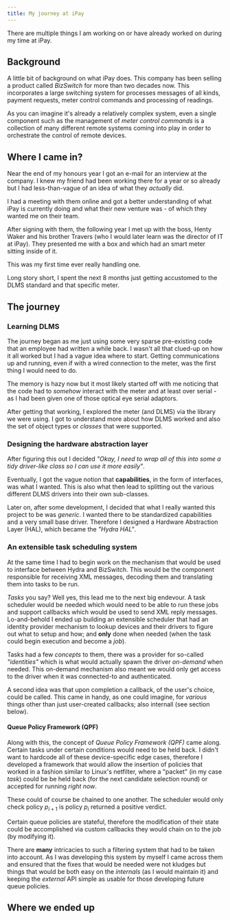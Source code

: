 ```yaml
---
title: My journey at iPay
---
```


There are multiple things I am working on or have already worked
on during my time at iPay.

## Background

A little bit of background on what iPay does. This company has
been selling a product called _BizSwitch_ for more than two
decades now. This incorporates a large switching system for
processes messages of all kinds, payment requests, meter
control commands and processing of readings.

As you can imagine it's already a relatively complex system,
even a single component such as the management of _meter
control commands_ is a collection of many different remote
systems coming into play in order to orchestrate the
control of remote devices.

## Where I came in?

Near the end of my honours year I got an e-mail for an interview
at the company. I knew my friend had been working there for
a year or so already but I had less-than-vague of an idea
of what they _actually_ did.

I had a meeting with them online and got a better understanding
of what iPay is currently doing and what their new venture
was - of which they wanted me on their team.

After signing with them, the following year I met up with the boss,
Henty Waker and his brother Travers (who I would later learn was
the director of IT at iPay). They presented me with a box and
which had an smart meter sitting inside of it.

This was my first time ever really handling one.

Long story short, I spent the next 8 months just getting 
accustomed to the DLMS standard and that specific meter.

## The journey

### Learning DLMS

The journey began as me just using some very sparse pre-existing
code that an employee had written a while back. I wasn't all
that clued-up on how it all worked but I had a vague idea where
to start. Getting communications up and running, even if with
a wired connection to the meter, was the first thing I would
need to do.

The memory is hazy now but it most likely started off with me
noticing that the code had to _somehow_ interact with the
meter and at least over serial - as I had been given one of
those optical eye serial adaptors.

After getting that working, I explored the meter (and DLMS)
via the library we were using. I got to understand more about
how DLMS worked and also the set of object types or _classes_
that were supported. 

### Designing the hardware abstraction layer

After figuring this out I decided _"Okay, I need to wrap all
of this into some a tidy driver-like class so I can use it
more easily"_.

Eventually, I got the vague notion that **capabilities**,
in the form of interfaces, was what I wanted. This is also
what then lead to splitting out the various different DLMS
drivers into their own sub-classes.

Later on, after some development, I decided that what I
really wanted this project to be was _generic_. I wanted
there to be standardized capabilities and a very small
base driver. Therefore I designed a Hardware Abstraction
Layer (HAL), which became the _"Hydra HAL"_.

### An extensible task scheduling system

At the same time I had to begin work on the mechanism
that would be used to interface between Hydra and BizSwitch.
This would be the component responsible for receiving
XML messages, decoding them and translating them into
tasks to be run.

_Tasks_ you say? Well yes, this lead me to the next
big endevour. A task scheduler would be needed which
would need to be able to run these jobs and support
callbacks which would be used to send XML reply 
messages. Lo-and-behold I ended up building an
extensible scheduler that had an identity provider
mechanism to lookup devices and their drivers
to figure out what to setup and how; and **only**
done when needed (when the task could begin
execution and become a _job_).

Tasks had a few _concepts_ to them, there was
a provider for so-called _"identities"_ which
is what would actually spawn the driver _on-demand_
when needed. This on-demand mechanism also
meant we would only get access to the driver
when it was connected-to and authenticated.

A second idea was that upon completion a callback,
of the user's choice, could be called. This
came in handy, as one could imagine, for
_various_ things other than just user-created
callbacks; also internall (see section below).

#### Queue Policy Framework (QPF)

Along with this, the concept of _Queue Policy Framework (QPF)_
came along. Certain tasks under certain conditions
would need to be held back. I didn't want to
hardcode all of these device-specific edge cases,
therefore I developed a framework that would
allow the insertion of policies that worked
in a fashion similar to Linux's netfilter,
where a "packet" (in my case _task_) could
be be held back (for the next candidate
selection round) or accepted for running
_right now_.

These could of course be chained to one
another. The scheduler would only check
policy $p_{i+1}$ is policy $p_i$ returned
a positive verdict.

Certain queue policies are stateful, therefore
the modification of their state could
be accomplished via custom callbacks
they would chain on to the job (by
modifying it).

There are **many** intricacies to such
a filtering system that had to be taken
into account. As I was developing this
system by myself I came across them and
ensured that the fixes that would be
needed were not kludges but things that
would be both easy on the _internals_
(as I would maintain it) and keeping
the _external_ API simple as usable
for those developing future queue policies.

## Where we ended up
